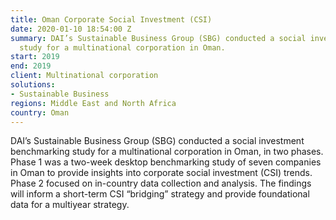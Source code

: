 ```yaml
---
title: Oman Corporate Social Investment (CSI)
date: 2020-01-10 18:54:00 Z
summary: DAI’s Sustainable Business Group (SBG) conducted a social investment benchmarking
  study for a multinational corporation in Oman.
start: 2019
end: 2019
client: Multinational corporation
solutions:
- Sustainable Business
regions: Middle East and North Africa
country: Oman
---
```


DAI’s Sustainable Business Group (SBG) conducted a social investment benchmarking study for a multinational corporation in Oman, in two phases. Phase 1 was a two-week desktop benchmarking study of seven companies in Oman to provide insights into corporate social investment (CSI) trends. Phase 2 focused on in-country data collection and analysis. The findings will inform a short-term CSI “bridging” strategy and provide foundational data for a multiyear strategy.